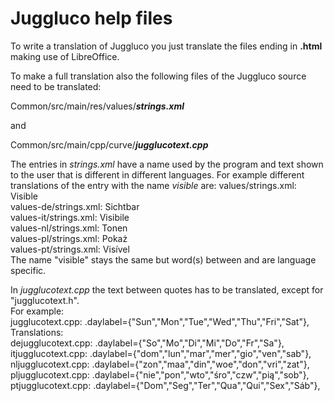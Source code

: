 # Juggluco help files
To write a translation of Juggluco you just translate the files ending in **.html** making use of LibreOffice.

To make a full translation also the following files of the
Juggluco source need to be translated:

Common/src/main/res/values/***strings.xml***

and

Common/src/main/cpp/curve/***jugglucotext.cpp***

The entries in *strings.xml* have a name used by the program and text shown to the user that is different in different languages.
For example different translations of the entry with the name *visible* are:
    values/strings.xml:		<string name="visible">Visible</string>  
    values-de/strings.xml:		<string name="visible">Sichtbar</string>  
    values-it/strings.xml:		<string name="visible">Visibile</string>  
    values-nl/strings.xml:		<string name="visible">Tonen</string>  
    values-pl/strings.xml:		<string name="visible">Pokaż</string>  
    values-pt/strings.xml:		<string name="visible">Visível</strig>  
The name "visible" stays the same but word(s) between <string name="visible"> and </string> are language specific.  
  
In *jugglucotext.cpp* the text between quotes has to be translated, except for "jugglucotext.h".  
For example:  
jugglucotext.cpp:	.daylabel={"Sun","Mon","Tue","Wed","Thu","Fri","Sat"},  
Translations:  
dejugglucotext.cpp:	.daylabel={"So","Mo","Di","Mi","Do","Fr","Sa"},  
itjugglucotext.cpp:	.daylabel={"dom","lun","mar","mer","gio","ven","sab"},  
nljugglucotext.cpp:	.daylabel={"zon","maa","din","woe","don","vri","zat"},  
pljugglucotext.cpp:	.daylabel={"nie","pon","wto","śro","czw","pią","sob"},  
ptjugglucotext.cpp:	.daylabel={"Dom","Seg","Ter","Qua","Qui","Sex","Sáb"},  
  
